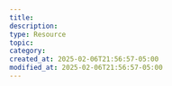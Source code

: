 ```yaml
---
title: 
description: 
type: Resource
topic: 
category:
created_at: 2025-02-06T21:56:57-05:00
modified_at: 2025-02-06T21:56:57-05:00
---
```


